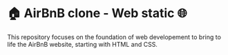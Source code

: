 # 🏠 AirBnB clone - Web static 🌐

This repository focuses on the foundation of web developement to bring to life the AirBnB website, starting with HTML and CSS.
